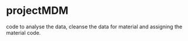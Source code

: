 # projectMDM
code to analyse the data, cleanse the data for material and assigning the material code.

